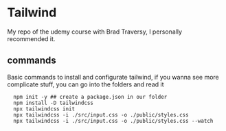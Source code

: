# Tailwind 

My repo of the udemy course with Brad Traversy, I personally recommended it.

## commands
Basic commands to install and configurate tailwind, if you wanna see more complicate stuff, you can go into the folders and read it
```npm 
  npm init -y ## create a package.json in our folder
  npm install -D tailwindcss
  npx tailwindcss init
  npx tailwindcss -i ./src/input.css -o ./public/styles.css 
  npx tailwindcss -i ./src/input.css -o ./public/styles.css --watch
```